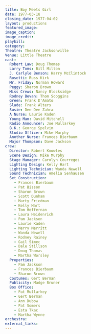 ```yaml
---
title: Boy Meets Girl
date: 1977-03-18
closing_date: 1977-04-02
layout: productions
featured_image: 
image_caption:
image_credit:
playbill: 
category: 
Theatre: Theatre Jacksonville
Venue: Little Theatre
cast:
  Robert Law: Doug Thomas
  Larry Toms: Bill Milton
  J. Carlyle Benson: Harry McClintock
  Rosetti: Russ Kirk
  Mr. Friday: Norman Howard
  Peggy: Sharon Brown
  Miss Crews: Nancy Blocksidge
  Rodney Bevan: Thom Scoggins
  Green: Frank D'Amato
  Slade: Frank Alters
  Susie: Dee Dee Zahra
  A Nurse: Laurie Kaden
  Young Man: David Mitchell
  Radio Announcer: Joe Mullarkey
  B.K.: George Spelvin
  Studio Officer: Mike Murphy
  Another Nurse: Frances Bierbaum
  Major Thompson: Dave Jackson
crew:
  Director: Robert Knowles
  Scene Design: Mike Murphy
  Stage Manager: Carolyn Courreges
  Lighting Design: Kelly Hart
  Lighting Technician: Wanda Newell
  Sound Technician: Amelia Senhausen
  Set Construction:
    - Frances Bierbaum
    - Pat Bisson
    - Sharon Brown
    - Scott Dunham
    - Marty Friedman
    - Kelly Hart
    - Tom Heffernan
    - Laura Heidenrich
    - Pam Jackson
    - Laurie Kaden
    - Merry Merritt
    - Wanda Newell
    - Rodney Rainey
    - Gail Simec
    - Dale Stillson
    - Doug Thomas
    - Martha Worsley
  Properties:
    - Pam Jackson
    - Frances Bierbaum
    - Sharon Brown
  Costumes: Gert Berman
  Publicity: Madge Bruner
  Box Office:
    - Pat Mullarkey
    - Gert Berman
    - Ann Dubow
    - Pat Somers
    - Esta Tkac
    - Martha Wynne
orchestra:
external_links:
---
```


